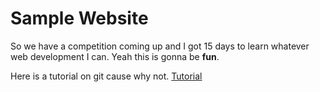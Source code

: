 # Sample Website
So we have a competition coming up and I got 15 days to learn whatever web development I can. Yeah this is gonna be **fun**.

Here is a tutorial on git cause why not. [Tutorial](https://git-scm.com/)
